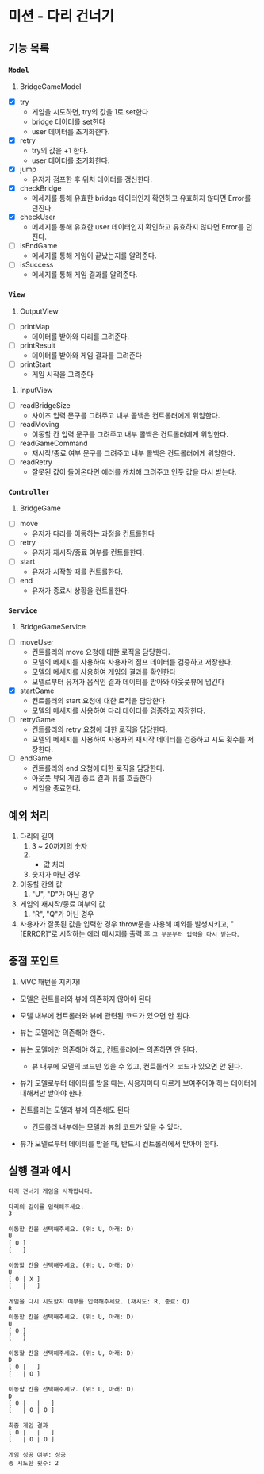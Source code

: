 # 미션 - 다리 건너기

## 기능 목록

### `Model`

1. BridgeGameModel

- [x] try
  - 게임을 시도하면, try의 값을 1로 set한다
  - bridge 데이터를 set한다
  - user 데이터를 초기화한다.
- [x] retry
  - try의 값을 +1 한다.
  - user 데이터를 초기화한다.
- [x] jump
  - 유저가 점프한 후 위치 데이터를 갱신한다.
- [x] checkBridge
  - 메세지를 통해 유효한 bridge 데이터인지 확인하고 유효하지 않다면 Error를 던진다.
- [x] checkUser
  - 메세지를 통해 유효한 user 데이터인지 확인하고 유효하지 않다면 Error를 던진다.
- [ ] isEndGame
  - 메세지를 통해 게임이 끝났는지를 알려준다.
- [ ] isSuccess
  - 메세지를 통해 게임 결과를 알려준다.

### `View`

1. OutputView

- [ ] printMap
  - 데이터를 받아와 다리를 그려준다.
- [ ] printResult
  - 데이터를 받아와 게임 결과를 그려준다
- [ ] printStart
  - 게임 시작을 그려준다

1. InputView

- [ ] readBridgeSize
  - 사이즈 입력 문구를 그려주고 내부 콜백은 컨트롤러에게 위임한다.
- [ ] readMoving
  - 이동할 칸 입력 문구를 그려주고 내부 콜백은 컨트롤러에게 위임한다.
- [ ] readGameCommand
  - 재시작/종료 여부 문구를 그려주고 내부 콜백은 컨트롤러에게 위임한다.
- [ ] readRetry
  - 잘못된 값이 들어온다면 에러를 캐치해 그려주고 인풋 값을 다시 받는다.

### `Controller`

1. BridgeGame

- [ ] move
  - 유저가 다리를 이동하는 과정을 컨트롤한다
- [ ] retry
  - 유저가 재시작/종료 여부를 컨트롤한다.
- [ ] start
  - 유저가 시작할 때를 컨트롤한다.
- [ ] end
  - 유저가 종료시 상황을 컨트롤한다.

### `Service`

1. BridgeGameService

- [ ] moveUser
  - 컨트롤러의 move 요청에 대한 로직을 담당한다.
  - 모델의 메세지를 사용하여 사용자의 점프 데이터를 검증하고 저장한다.
  - 모델의 메세지를 사용하여 게임의 결과를 확인한다
  - 모델로부터 유저가 움직인 결과 데이터를 받아와 아웃풋뷰에 넘긴다
- [x] startGame
  - 컨트롤러의 start 요청에 대한 로직을 담당한다.
  - 모델의 메세지를 사용하여 다리 데이터를 검증하고 저장한다.
- [ ] retryGame
  - 컨트롤러의 retry 요청에 대한 로직을 담당한다.
  - 모델의 메세지를 사용하여 사용자의 재시작 데이터를 검증하고 시도 횟수를 저장한다.
- [ ] endGame
  - 컨트롤러의 end 요청에 대한 로직을 담당한다.
  - 아웃풋 뷰의 게임 종료 결과 뷰를 호출한다
  - 게임을 종료한다.

## 예외 처리

1. 다리의 길이
   1. 3 ~ 20까지의 숫자
   2. - 값 처리
   3. 숫자가 아닌 경우
2. 이동할 칸의 값
   1. "U", "D"가 아닌 경우
3. 게임의 재시작/종료 여부의 값
   1. "R", "Q"가 아닌 경우
4. 사용자가 잘못된 값을 입력한 경우 throw문을 사용해 예외를 발생시키고, "[ERROR]"로 시작하는 에러 메시지를 출력 후 `그 부분부터 입력을 다시 받는다`.

## 중점 포인트

1. MVC 패턴을 지키자!

- 모델은 컨트롤러와 뷰에 의존하지 않아야 된다

- 모델 내부에 컨트롤러와 뷰에 관련된 코드가 있으면 안 된다.

- 뷰는 모델에만 의존해야 한다.

- 뷰는 모델에만 의존해야 하고, 컨트롤러에는 의존하면 안 된다.

  - 뷰 내부에 모델의 코드만 있을 수 있고, 컨트롤러의 코드가 있으면 안 된다.

- 뷰가 모델로부터 데이터를 받을 때는, 사용자마다 다르게 보여주어야 하는 데이터에 대해서만 받아야 한다.

- 컨트롤러는 모델과 뷰에 의존해도 된다

  - 컨트롤러 내부에는 모델과 뷰의 코드가 있을 수 있다.

- 뷰가 모델로부터 데이터를 받을 때, 반드시 컨트롤러에서 받아야 한다.

## 실행 결과 예시

```shell
다리 건너기 게임을 시작합니다.

다리의 길이를 입력해주세요.
3

이동할 칸을 선택해주세요. (위: U, 아래: D)
U
[ O ]
[   ]

이동할 칸을 선택해주세요. (위: U, 아래: D)
U
[ O | X ]
[   |   ]

게임을 다시 시도할지 여부를 입력해주세요. (재시도: R, 종료: Q)
R
이동할 칸을 선택해주세요. (위: U, 아래: D)
U
[ O ]
[   ]

이동할 칸을 선택해주세요. (위: U, 아래: D)
D
[ O |   ]
[   | O ]

이동할 칸을 선택해주세요. (위: U, 아래: D)
D
[ O |   |   ]
[   | O | O ]

최종 게임 결과
[ O |   |   ]
[   | O | O ]

게임 성공 여부: 성공
총 시도한 횟수: 2
```
